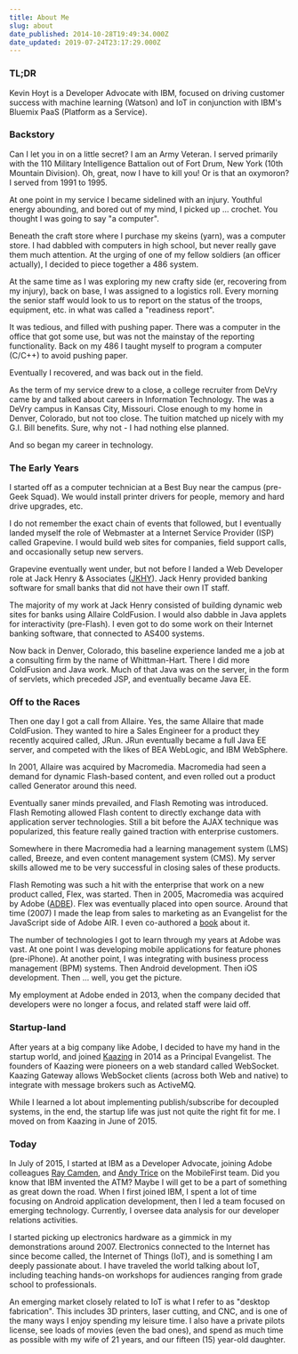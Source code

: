 ```yaml
---
title: About Me
slug: about
date_published: 2014-10-28T19:49:34.000Z
date_updated: 2019-07-24T23:17:29.000Z
---
```


### TL;DR

Kevin Hoyt is a Developer Advocate with IBM, focused on driving customer success with machine learning (Watson) and IoT in conjunction with IBM's Bluemix PaaS (Platform as a Service).

### Backstory

Can I let you in on a little secret?  I am an Army Veteran.  I served primarily with the 110 Military Intelligence Battalion out of Fort Drum, New York (10th Mountain Division).  Oh, great, now I have to kill you!  Or is that an oxymoron?  I served from 1991 to 1995.

At one point in my service I became sidelined with an injury.  Youthful energy abounding, and bored out of my mind, I picked up ... crochet.  You thought I was going to say "a computer".

Beneath the craft store where I purchase my skeins (yarn), was a computer store.  I had dabbled with computers in high school, but never really gave them much attention.  At the urging of one of my fellow soldiers (an officer actually), I decided to piece together a 486 system.

At the same time as I was exploring my new crafty side (er, recovering from my injury), back on base, I was assigned to a logistics roll.  Every morning the senior staff would look to us to report on the status of the troops, equipment, etc. in what was called a "readiness report".

It was tedious, and filled with pushing paper.  There was a computer in the office that got some use, but was not the mainstay of the reporting functionality.  Back on my 486 I taught myself to program a computer (C/C++) to avoid pushing paper.

Eventually I recovered, and was back out in the field.

As the term of my service drew to a close, a college recruiter from DeVry came by and talked about careers in Information Technology.  The was a DeVry campus in Kansas City, Missouri.  Close enough to my home in Denver, Colorado, but not too close.  The tuition matched up nicely with my G.I. Bill benefits.  Sure, why not - I had nothing else planned.

And so began my career in technology.

### The Early Years

I started off as a computer technician at a Best Buy near the campus (pre-Geek Squad).  We would install printer drivers for people, memory and hard drive upgrades, etc.

I do not remember the exact chain of events that followed, but I eventually landed myself the role of Webmaster at a Internet Service Provider (ISP) called Grapevine.  I would build web sites for companies, field support calls, and occasionally setup new servers.

Grapevine eventually went under, but not before I landed a Web Developer role at Jack Henry & Associates ([JKHY](https://www.etrade.wallst.com/v1/stocks/snapshot/snapshot.asp?AuthnContext=prospect&amp;prospectnavyear=2011&amp;reinitiate-handshake=0&amp;ChallengeUrl=https://idp.etrade.com/idp/SSO.saml2&amp;env=PRD&amp;symbol=jkhy&amp;rsO=new&amp;country=US&amp;User_EncryptionID=220)).  Jack Henry provided banking software for small banks that did not have their own IT staff.

The majority of my work at Jack Henry consisted of building dynamic web sites for banks using Allaire ColdFusion.  I would also dabble in Java applets for interactivity (pre-Flash).  I even got to do some work on their Internet banking software, that connected to AS400 systems.

Now back in Denver, Colorado, this baseline experience landed me a job at a consulting firm by the name of Whittman-Hart.  There I did more ColdFusion and Java work.  Much of that Java was on the server, in the form of servlets, which preceded JSP, and eventually became Java EE.

### Off to the Races

Then one day I got a call from Allaire.  Yes, the same Allaire that made ColdFusion.  They wanted to hire a Sales Engineer for a product they recently acquired called, JRun.  JRun eventually became a full Java EE server, and competed with the likes of BEA WebLogic, and IBM WebSphere.

In 2001, Allaire was acquired by Macromedia.  Macromedia had seen a demand for dynamic Flash-based content, and even rolled out a product called Generator around this need.

Eventually saner minds prevailed, and Flash Remoting was introduced.  Flash Remoting allowed Flash content to directly exchange data with application server technologies.  Still a bit before the AJAX technique was popularized, this feature really gained traction with enterprise customers.

Somewhere in there Macromedia had a learning management system (LMS) called, Breeze, and even content management system (CMS).  My server skills allowed me to be very successful in closing sales of these products.

Flash Remoting was such a hit with the enterprise that work on a new product called, Flex, was started.  Then in 2005, Macromedia was acquired by Adobe ([ADBE](https://www.etrade.wallst.com/v1/stocks/snapshot/snapshot.asp?YYY220_3OkaVgYPqBclXSsAU+ST3xwmir1KBnTmnoMq0an6l/2FMOyuaM/i6Rgj0rMMnuHztZG6e9OMv2QBd+AUEAtXtcKIGoaV3vnwgLCJ90tuIlvYKhPJIyI7ub0UzPjbFLJj8NdFQiL7Ckh8ve+fLzAApjcUyqOZ664byjE3A/JHwGAiqOKe6gJUIk5JvgkqP0D6MKI3hpKLC5I2lXlUK1GuYg)).  Flex was eventually placed into open source.  Around that time (2007) I made the leap from sales to marketing as an Evangelist for the JavaScript side of Adobe AIR.  I even co-authored a [book](http://shop.oreilly.com/product/9780596515195.do) about it.

The number of technologies I got to learn through my years at Adobe was vast.  At one point I was developing mobile applications for feature phones (pre-iPhone).  At another point, I was integrating with business process management (BPM) systems.  Then Android development.  Then iOS development.  Then ... well, you get the picture.

My employment at Adobe ended in 2013, when the company decided that developers were no longer a focus, and related staff were laid off.

### Startup-land

After years at a big company like Adobe, I decided to have my hand in the startup world, and joined [Kaazing](http://kaazing.com) in 2014 as a Principal Evangelist.  The founders of Kaazing were pioneers on a web standard called WebSocket.  Kaazing Gateway allows WebSocket clients (across both Web and native) to integrate with message brokers such as ActiveMQ.

While I learned a lot about implementing publish/subscribe for decoupled systems, in the end, the startup life was just not quite the right fit for me.  I moved on from Kaazing in June of 2015.

### Today

In July of 2015, I started at IBM as a Developer Advocate, joining Adobe colleagues [Ray Camden](http://www.raymondcamden.com), and [Andy Trice](http://www.tricedesigns.com) on the MobileFirst team.  Did you know that IBM invented the ATM?  Maybe I will get to be a part of something as great down the road. When I first joined IBM, I spent a lot of time focusing on Android application development, then I led a team focused on emerging technology. Currently, I oversee data analysis for our developer relations activities.

I started picking up electronics hardware as a gimmick in my demonstrations around 2007.  Electronics connected to the Internet has since become called, the Internet of Things (IoT), and is something I am deeply passionate about.  I have traveled the world talking about IoT, including teaching hands-on workshops for audiences ranging from grade school to professionals.

An emerging market closely related to IoT is what I refer to as "desktop fabrication".  This includes 3D printers, laser cutting, and CNC, and is one of the many ways I enjoy spending my leisure time.  I also have a private pilots license, see loads of movies (even the bad ones), and spend as much time as possible with my wife of 21 years, and our fifteen (15) year-old daughter.
